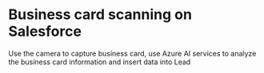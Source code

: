 # Business card scanning on Salesforce

Use the camera to capture business card, use Azure AI services to analyze the business card information and insert data into Lead
